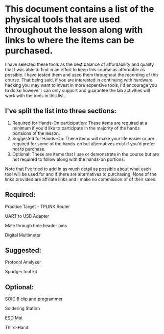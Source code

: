 # This document contains a list of the physical tools that are used throughout the lesson along with links to where the items can be purchased. 

I have selected these tools as the best balance of affordability and quality that I was able to find in an effort to keep this course as affordable as possible. I have tested them and used them throughout the recording of this course. That being said, if you are interested in continuing with hardware hacking you may want to invest in more expensive tools, I'd encourage you to do so however I can only support and guarantee the lab activities will work with the tools in this list. 

## I've split the list into three sections:

1. Required for Hands-On participation: These items are required at a minimum if you'd like to participate in the majority of the hands portsions of the lesson.
2. Suggested for Hands-On: These items will make your life easier or are required for some of the hands-on but alternatives exist if you'd prefer not to purchase.
3. Optional: These are items that I use or demonstrate in the course but are not required to follow along with the hands-on portions. 

Note that I've tried to add in as much detail as possible about what each tool will be used for and if there are alternatives to purchasing. 
None of the links provided are affiliate links and I make no commission of of their sales. 

## Required:

Practice Target - TPLINK Router

UART to USB Adapter 

Male through hole header pins

Digital Multimeter

## Suggested:

Protocol Analyzer

Spudger tool kit

## Optional:

SOIC 8 clip and programmer

Soldering Station

ESD Mat

Third-Hand
